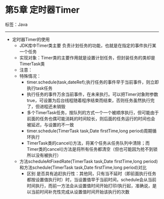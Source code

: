 # 第5章 定时器Timer

标签：Java

---

- 定时器Timer的使用
	- JDK库中Timer类主要 负责计划任务的功能，也就是在指定的事件执行某一个任务
	- 实现对象：Timer类的主要作用就是设置计划任务，但封装任务的类却是TimerTask类
	- 注意：
	- 特殊情况：
		- timer.schedule(task,dateRef);执行任务的事件早于当前事件，则立即执行task任务
		- 执行任务的事件万余当前事件，在未来执行。可以把Timer对象附参数true，可设置为后台线程随着程序结束而结束，否则任务虽然执行完了，但进程还未销毁
		- 多个TimerTask任务，按队列的方式一个一个被顺序执行，但可能由于前面的任务也偶可能消耗的时间较长，则后面的任务运行的时间也会被延迟，与设置的不一致
		- timer.schedule(TimerTask task,Date firstTime,long period)周期循环执行
		- TimerTask类的cancel()方法，将某个任务从任务队列中清除；而Timer类的cancel()方法是将所有任务都清空（但也可能因为抢不到锁所以没有被执行）
	- 方法scheduleAtFixedRate(TimerTask task,Date firstTime,long period)和方法schedule(TimerTask task,Date firstTime,long period)对比
		- 区别 是否具有追赶执行性：其他同，只有当不延时（即前面执行任务都按设置值执行时）时，当设置值早于当前时间，schedule会从当前时间执行，而前一方法会从设置值时间开始打印/执行起，准确说，是以当前时间补充性完成从设置值时间开始该执行的次数